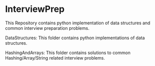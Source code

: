 # InterviewPrep
This Repository contains python implementation of data structures and common interview preparation problems.

DataStructures:
  This folder contains python implementations of data structures.

HashingAndArrays:
  This folder contains solutions to common Hashing/Array/String related interview problems.
